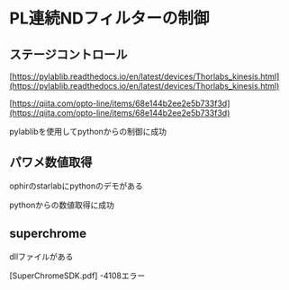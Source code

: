 # PL連続NDフィルターの制御

## ステージコントロール

[https://pylablib.readthedocs.io/en/latest/devices/Thorlabs_kinesis.html](https://pylablib.readthedocs.io/en/latest/devices/Thorlabs_kinesis.html)

[https://qiita.com/opto-line/items/68e144b2ee2e5b733f3d](https://qiita.com/opto-line/items/68e144b2ee2e5b733f3d)

pylablibを使用してpythonからの制御に成功

## パワメ数値取得

ophirのstarlabにpythonのデモがある

pythonからの数値取得に成功

## superchrome

dllファイルがある

[SuperChromeSDK.pdf]
-4108エラー